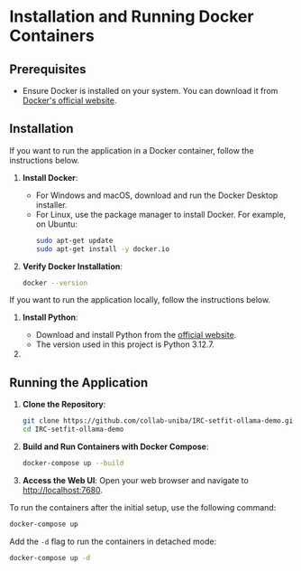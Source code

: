 # Installation and Running Docker Containers

## Prerequisites
- Ensure Docker is installed on your system. You can download it from [Docker's official website](https://www.docker.com/get-started).

## Installation

If you want to run the application in a Docker container, follow the instructions below.

1. **Install Docker**:
    - For Windows and macOS, download and run the Docker Desktop installer.
    - For Linux, use the package manager to install Docker. For example, on Ubuntu:
      ```sh
      sudo apt-get update
      sudo apt-get install -y docker.io
      ```

2. **Verify Docker Installation**:
    ```sh
    docker --version
    ```

If you want to run the application locally, follow the instructions below.

1. **Install Python**:
    - Download and install Python from the [official website](https://www.python.org/downloads/).
    - The version used in this project is Python 3.12.7.

2. 

## Running the Application

1. **Clone the Repository**:
    ```sh
    git clone https://github.com/collab-uniba/IRC-setfit-ollama-demo.git
    cd IRC-setfit-ollama-demo
    ```

2. **Build and Run Containers with Docker Compose**:
    ```sh
    docker-compose up --build
    ```

3. **Access the Web UI**:
    Open your web browser and navigate to [http://localhost:7680](http://localhost:7680).

To run the containers after the initial setup, use the following command:
```sh
docker-compose up
```
Add the `-d` flag to run the containers in detached mode:
```sh
docker-compose up -d
```


